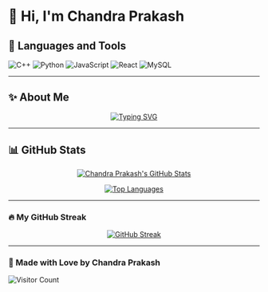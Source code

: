 # 👋 Hi, I'm Chandra Prakash
<!-- This section uses dynamic badges for your languages and tools. -->

## 🚀 Languages and Tools
![C++](https://img.shields.io/badge/C++-00599C?style=for-the-badge&logo=c%2B%2B&logoColor=white)
![Python](https://img.shields.io/badge/Python-3776AB?style=for-the-badge&logo=python&logoColor=white)
![JavaScript](https://img.shields.io/badge/JavaScript-F7DF1E?style=for-the-badge&logo=javascript&logoColor=black)
![React](https://img.shields.io/badge/React-20232A?style=for-the-badge&logo=react&logoColor=61DAFB)
![MySQL](https://img.shields.io/badge/MySQL-4479A1?style=for-the-badge&logo=mysql&logoColor=white)

---

## ✨ About Me
<!-- This is a fun, animated typing effect for your profile tagline. -->
<p align="center">
  <a href="https://github.com/ChandraPrakashRai">
    <img src="https://readme-typing-svg.herokuapp.com?font=Fira+Code&size=20&pause=1000&color=61DAFB&center=true&vCenter=true&width=435&lines=💡+Passionate+about+Web+Development+%26+DSA;📚+Currently+learning+React+%26+System+Design;🌱+Exploring+AI+tools+for+productivity" alt="Typing SVG">
  </a>
</p>

---

<!-- This section shows your GitHub stats with a more eye-catching theme. -->
## 📊 GitHub Stats
<p align="center">
    <a href="https://github.com/ChandraPrakashRai">
        <img src="https://github-readme-stats.vercel.app/api?username=ChandraPrakashRai&show_icons=true&theme=tokyonight&hide_rank=false" alt="Chandra Prakash's GitHub Stats" />
    </a>
</p>

<!-- This widget shows your coding activity via WakaTime. You need to link your WakaTime account to your GitHub to display this. -->
<p align="center">
    <a href="https://github.com/ChandraPrakashRai">
        <img src="https://github-readme-stats.vercel.app/api/top-langs/?username=ChandraPrakashRai&layout=compact&langs_count=10&theme=tokyonight" alt="Top Languages" />
    </a>
</p>

---

<!-- These are animated GitHub streak trophies. -->
### 🔥 My GitHub Streak
<p align="center">
    <a href="https://github.com/ChandraPrakashRai">
        <img src="https://github-readme-streak-stats.herokuapp.com/?user=ChandraPrakashRai&theme=dark" alt="GitHub Streak" />
    </a>
</p>

---

<!-- This is a simple visitor counter badge. -->
### 💖 Made with Love by Chandra Prakash

![Visitor Count](https://hits.seeyou.space/github/ChandraPrakashRai/count.svg)
